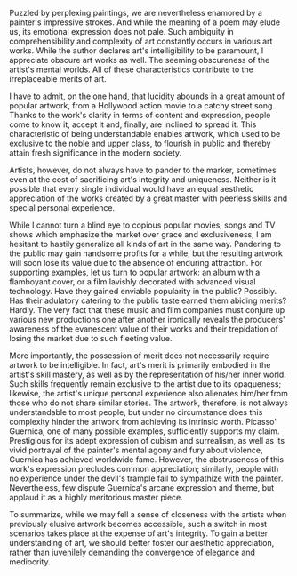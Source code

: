 Puzzled by perplexing paintings, we are nevertheless enamored by a painter's impressive strokes. And while the meaning of a poem may elude us, its emotional expression does not pale. Such ambiguity in comprehensibility and complexity of art constantly occurs in various art works. While the author declares art's intelligibility to be paramount, I appreciate obscure art works as well. The seeming obscureness of the artist's mental worlds. All of these characteristics contribute to the irreplaceable merits of art.

I have to admit, on the one hand, that lucidity abounds in a great amount of popular artwork, from a Hollywood action movie to a catchy street song. Thanks to the work's clarity in terms of content and expression, people come to know it, accept it and, finally, are inclined to spread it. This characteristic of being understandable enables artwork, which used to be exclusive to the noble and upper class, to flourish in public and thereby attain fresh significance in the modern society.

Artists, however, do not always have to pander to the marker, sometimes even at the cost of sacrificing art's integrity and uniqueness. Neither is it possible that every single individual would have an equal aesthetic appreciation of the works created by a great master with peerless skills and special personal experience.

While I cannot turn a blind eye to copious popular movies, songs and TV shows which emphasize the market over grace and exclusiveness, I am hesitant to hastily generalize all kinds of art in the same way. Pandering to the public may gain handsome profits for a while, but the resulting artwork will soon lose its value due to the absence of enduring attraction. For supporting examples, let us turn to popular artwork: an album with a flamboyant cover, or a film lavishly decorated with advanced visual technology. Have they gained enviable popularity in the public? Possibly. Has their adulatory catering to the public taste earned them abiding merits? Hardly. The very fact that these music and film companies must conjure up various new productions one after another ironically reveals the producers' awareness of the evanescent value of their works and their trepidation of losing the market due to such fleeting value.

More importantly, the possession of merit does not necessarily require artwork to be intelligible. In fact, art's merit is primarily embodied in the artist's skill mastery, as well as by the representation of his/her inner world. Such skills frequently remain exclusive to the artist due to its opaqueness; likewise, the artist's unique personal experience also alienates him/her from those who do not share similar stories. The artwork, therefore, is not always understandable to most people, but under no circumstance does this complexity hinder the artwork from achieving its intrinsic worth. Picasso' Guernica, one of many possible examples, sufficiently supports my claim. Prestigious for its adept expression of cubism and surrealism, as well as its vivid portrayal of the painter's mental agony and fury about violence, Guernica has achieved worldwide fame. However, the abstruseness of this work's expression precludes common appreciation; similarly, people with no experience under the devil's trample fail to sympathize with the painter. Nevertheless, few dispute Guernica's arcane expression and theme, but applaud it as a highly meritorious master piece.

To summarize, while we may fell a sense of closeness with the artists when previously elusive artwork becomes accessible, such a switch in most scenarios takes place at the expense of art's integrity. To gain a better understanding of art, we should better foster our aesthetic appreciation, rather than juvenilely demanding the convergence of elegance and mediocrity.